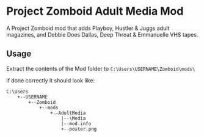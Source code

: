# Project Zomboid Adult Media Mod

A Project Zomboid mod that adds Playboy, Hustler & Juggs adult magazines, and Debbie Does Dallas, Deep Throat & Emmanuelle VHS tapes.

## Usage

Extract the contents of the Mod folder to `C:\Users\USERNAME\Zomboid\mods\`

if done correctly it should look like:

```
C:\Users
    +--USERNAME
        +--Zomboid
            +--mods
                +--AdultMedia
                    |--\Media
                    |--mod.info
			        +--poster.png
```